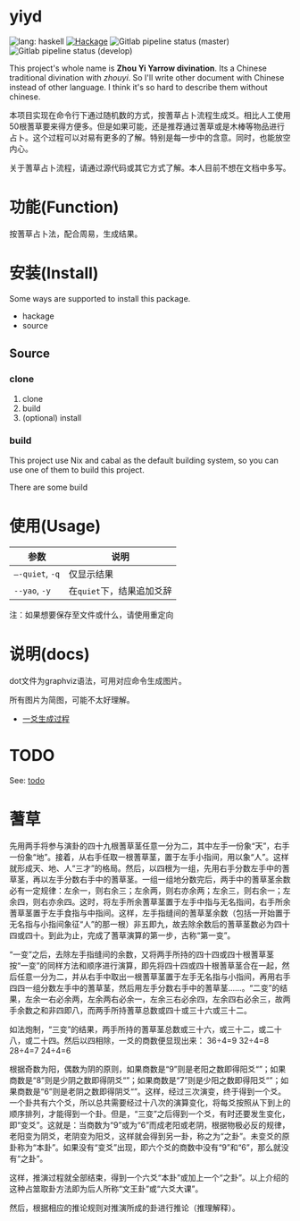 # yiyd
![lang: haskell](https://img.shields.io/badge/lang-haskell-brightgreen.svg)
[![Hackage](https://img.shields.io/hackage/v/yiyd.svg)](https://hackage.haskell.org/package/yiyd)
![Gitlab pipeline status (master)](https://img.shields.io/gitlab/pipeline/Vonfry/yiyd/master.svg)
![Gitlab pipeline status (develop)](https://img.shields.io/gitlab/pipeline/Vonfry/yiyd/develop.svg)

This project's whole name is __Zhou Yi Yarrow divination__. Its a Chinese traditional divination with _zhouyi_. So I'll write other document with Chinese instead of other language. I think it's so hard to describe them without chinese.

本项目实现在命令行下通过随机数的方式，按蓍草占卜流程生成爻。相比人工使用50根蓍草要来得方便多。但是如果可能，还是推荐通过蓍草或是木棒等物品进行占卜。这个过程可以对易有更多的了解。特别是每一步中的含意。同时，也能放空内心。

关于蓍草占卜流程，请通过源代码或其它方式了解。本人目前不想在文档中多写。

# 功能(Function)

按蓍草占卜法，配合周易，生成结果。

# 安装(Install)

Some ways are supported to install this package.

- hackage
- source

## Source

### clone

1. clone
2. build
3. (optional) install

### build

This project use Nix and cabal as the default building system, so you can use one of them to build this project.

There are some build
###

# 使用(Usage)

| 参数 | 说明 |
| --- | --- |
| `—-quiet`, `-q` | 仅显示结果 |
| `--yao`, `-y` | 在`quiet`下，结果追加爻辞 |

注：如果想要保存至文件或什么，请使用重定向

# 说明(docs)

dot文件为graphviz语法，可用对应命令生成图片。

所有图片为简图，可能不太好理解。

- [一爻生成过程](./docs/一爻.dot)

# TODO

See: [todo](./todo.org)

# 蓍草

先用两手将参与演卦的四十九根蓍草茎任意一分为二，其中左手一份象“天”，右手一份象“地”。接着，从右手任取一根蓍草茎，置于左手小指间，用以象“人”。这样就形成天、地、人“三才”的格局。然后，以四根为一组，先用右手分数左手中的蓍草茎，再以左手分数右手中的蓍草茎。一组一组地分数完后，两手中的蓍草茎余数必有一定规律：左余一，则右余三；左余两，则右亦余两；左余三，则右余一；左余四，则右亦余四。这时，将左手所余蓍草茎置于左手中指与无名指间，右手所余蓍草茎置于左手食指与中指间。这样，左手指缝间的蓍草茎余数（包括一开始置于无名指与小指间象征“人”的那一根）非五即九，故去除余数后的蓍草茎数必为四十四或四十。到此为止，完成了蓍草演算的第一步，古称“第一变”。

“一变”之后，去除左手指缝间的余数，又将两手所持的四十四或四十根蓍草茎按“一变”的同样方法和顺序进行演算，即先将四十四或四十根蓍草茎合在一起，然后任意一分为二，并从右手中取出一根蓍草茎置于左手无名指与小指间，再用右手四四一组分数左手中的蓍草茎，然后用左手分数右手中的蓍草茎……。“二变”的结果，左余一右必余两，左余两右必余一，左余三右必余四，左余四右必余三，故两手余数之和非四即八，而两手所持蓍草总数或四十或三十六或三十二。

如法炮制，“三变”的结果，两手所持的蓍草茎总数或三十六，或三十二，或二十八，或二十四。然后以四相除，一爻的商数便显现出来：
36÷4=9
32÷4=8
28÷4=7
24÷4=6

根据奇数为阳，偶数为阴的原则，如果商数是“9”则是老阳之数即得阳爻“”；如果商数是“8”则是少阴之数即得阴爻“”；如果商数是“7”则是少阳之数即得阳爻“”；如果商数是“6”则是老阴之数即得阴爻“”。这样，经过三次演变，终于得到一个爻。一个卦共有六个爻，所以总共需要经过十八次的演算变化，将每爻按照从下到上的顺序排列，才能得到一个卦。但是，“三变”之后得到一个爻，有时还要发生变化，即“变爻”。这就是：当商数为“9”或为“6”而成老阳或老阴，根据物极必反的规律，老阳变为阴爻，老阴变为阳爻，这样就会得到另一卦，称之为“之卦”。未变爻的原卦称为“本卦”。如果没有“变爻”出现，即六个爻的商数中没有“9”和“6”，那么就没有“之卦”。

这样，推演过程就全部结束，得到一个六爻“本卦”或加上一个“之卦”。以上介绍的这种占筮取卦方法即为后人所称“文王卦”或“六爻大课”。

然后，根据相应的推论规则对推演所成的卦进行推论（推理解释）。
